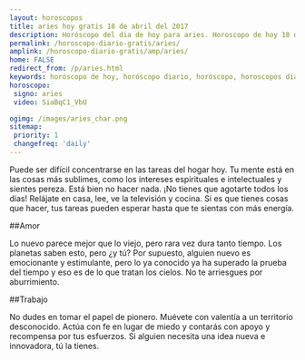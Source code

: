 ```yaml
---
layout: horoscopos
title: aries hoy gratis 18 de abril del 2017 
description: Horóscopo del dia de hoy para aries. Horoscopo de hoy 18 de abril del 2017. Las predicciones de amor, trabajo, vida personal gratis.
permalink: /horoscopo-diario-gratis/aries/
amplink: /horoscopo-diario-gratis/amp/aries/
home: FALSE
redirect_from: /p/aries.html
keywords: horóscopo de hoy, horóscopo diario, horóscopo, horoscopos diarios gratis del dia de hoy, horóscopo diario gratis,horóscopo 2017, horóscopo esperanza gracia, horoscopo aries hoy, horoscop, horóscopos gratis, horoscopo aries, horoscopo aries 2017, Tarot, Astrologia, Zodíaco, aries, horoscopo gratis
horoscopo:
 signo: aries
 video: SiaBqC1_VbU

ogimg: /images/aries_char.png
sitemap:
 priority: 1
 changefreq: 'daily'
---
```



Puede ser difícil concentrarse en las tareas del hogar hoy. Tu mente está en las cosas más sublimes, como los intereses espirituales e intelectuales y sientes pereza. Está bien no hacer nada. ¡No tienes que agotarte todos los días! Relájate en casa, lee, ve la televisión y cocina. Si es que tienes cosas que hacer, tus tareas pueden esperar hasta que te sientas con más energía.

##Amor

Lo nuevo parece mejor que lo viejo, pero rara vez dura tanto tiempo. Los planetas saben esto, pero ¿y tú? Por supuesto, alguien nuevo es emocionante y estimulante, pero lo ya conocido ya ha superado la prueba del tiempo y eso es de lo que tratan los cielos. No te arriesgues por aburrimiento.

##Trabajo

No dudes en tomar el papel de pionero. Muévete con valentía a un territorio desconocido. Actúa con fe en lugar de miedo y contarás con apoyo y recompensa por tus esfuerzos. Si alguien necesita una idea nueva e innovadora, tú la tienes.